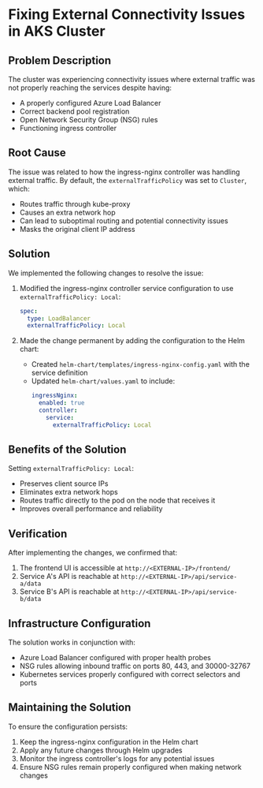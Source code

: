 # Fixing External Connectivity Issues in AKS Cluster

## Problem Description
The cluster was experiencing connectivity issues where external traffic was not properly reaching the services despite having:
- A properly configured Azure Load Balancer
- Correct backend pool registration
- Open Network Security Group (NSG) rules
- Functioning ingress controller

## Root Cause
The issue was related to how the ingress-nginx controller was handling external traffic. By default, the `externalTrafficPolicy` was set to `Cluster`, which:
- Routes traffic through kube-proxy
- Causes an extra network hop
- Can lead to suboptimal routing and potential connectivity issues
- Masks the original client IP address

## Solution
We implemented the following changes to resolve the issue:

1. Modified the ingress-nginx controller service configuration to use `externalTrafficPolicy: Local`:
   ```yaml
   spec:
     type: LoadBalancer
     externalTrafficPolicy: Local
   ```

2. Made the change permanent by adding the configuration to the Helm chart:
   - Created `helm-chart/templates/ingress-nginx-config.yaml` with the service definition
   - Updated `helm-chart/values.yaml` to include:
     ```yaml
     ingressNginx:
       enabled: true
       controller:
         service:
           externalTrafficPolicy: Local
     ```

## Benefits of the Solution
Setting `externalTrafficPolicy: Local`:
- Preserves client source IPs
- Eliminates extra network hops
- Routes traffic directly to the pod on the node that receives it
- Improves overall performance and reliability

## Verification
After implementing the changes, we confirmed that:
1. The frontend UI is accessible at `http://<EXTERNAL-IP>/frontend/`
2. Service A's API is reachable at `http://<EXTERNAL-IP>/api/service-a/data`
3. Service B's API is reachable at `http://<EXTERNAL-IP>/api/service-b/data`

## Infrastructure Configuration
The solution works in conjunction with:
- Azure Load Balancer configured with proper health probes
- NSG rules allowing inbound traffic on ports 80, 443, and 30000-32767
- Kubernetes services properly configured with correct selectors and ports

## Maintaining the Solution
To ensure the configuration persists:
1. Keep the ingress-nginx configuration in the Helm chart
2. Apply any future changes through Helm upgrades
3. Monitor the ingress controller's logs for any potential issues
4. Ensure NSG rules remain properly configured when making network changes 